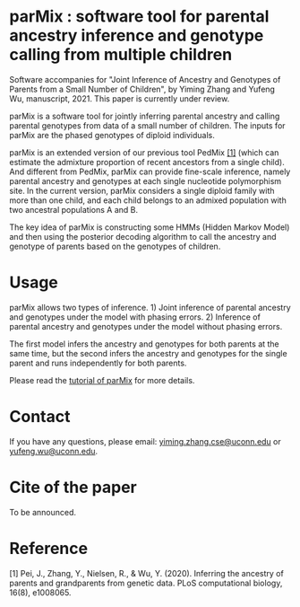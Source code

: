 # parMix : software tool for parental ancestry inference and genotype calling from multiple children
Software accompanies for "Joint Inference of Ancestry and Genotypes of Parents from a Small Number of Children", by Yiming Zhang and Yufeng Wu, manuscript, 2021. This paper is currently under review.

parMix is a software tool for jointly inferring parental ancestry and calling parental genotypes from data of a small number of children. The inputs for parMix are the phased genotypes of diploid individuals. 

parMix is an extended version of our previous tool PedMix [[1]](#1) (which can estimate the admixture proportion of recent ancestors from a single child). And different from PedMix, parMix can provide fine-scale inference, namely parental ancestry and genotypes at each single nucleotide polymorphism site. In the current version, parMix considers a single diploid family with more than one child, and each child belongs to an admixed population with two ancestral populations A and B. 

The key idea of parMix is constructing some HMMs (Hidden Markov Model) and then using the posterior decoding algorithm to call the ancestry and genotype of parents based on the genotypes of children. 

# Usage
parMix allows two types of inference. 1) Joint inference of parental ancestry and genotypes under the model with phasing errors. 2) Inference of parental ancestry and genotypes under the model without phasing errors. 

The first model infers the ancestry and genotypes for both parents at the same time, but the second infers the ancestry and genotypes for the single parent and runs independently for both parents.

Please read the [tutorial of parMix](https://github.com/biotoolscoders/parmix/blob/main/parMix_Tutorial.pdf) for more details.

# Contact
If you have any questions, please email: yiming.zhang.cse@uconn.edu or yufeng.wu@uconn.edu.

# Cite of the paper
To be announced.

# Reference
<a id="1">[1]</a> 
Pei, J., Zhang, Y., Nielsen, R., & Wu, Y. (2020). 
Inferring the ancestry of parents and grandparents from genetic data. 
PLoS computational biology, 16(8), e1008065.

